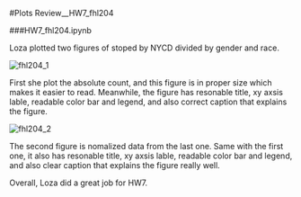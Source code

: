 
#Plots Review__HW7_fhl204

###HW7_fhl204.ipynb

Loza plotted two figures of stoped by NYCD divided by gender and race. 

![fhl204_1](https://cloud.githubusercontent.com/assets/22207887/20375714/e88d0150-ac4e-11e6-8df4-725af18e263e.png)

First she plot the absolute count, and this figure is in proper size which makes it easier to read. Meanwhile, the figure has resonable title, xy axsis lable, readable color bar and legend, and also correct caption that explains the figure. 


![fhl204_2](https://cloud.githubusercontent.com/assets/22207887/20375762/35dd82ea-ac4f-11e6-9e9e-c88bbaddbefe.png)



The second figure is nomalized data from the last one. Same with the first one, it also has resonable title, xy axsis lable, readable color bar and legend, and also clear caption that explains the figure really well.


Overall, Loza did a great job for HW7.
